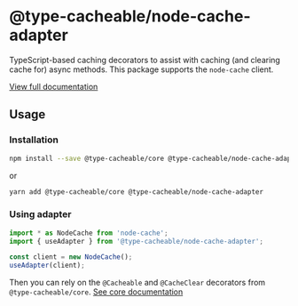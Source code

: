 # @type-cacheable/node-cache-adapter

TypeScript-based caching decorators to assist with caching (and clearing cache for) async methods. This package supports the `node-cache` client.

[View full documentation](https://github.com/joshuaslate/type-cacheable)

## Usage

### Installation

```bash
npm install --save @type-cacheable/core @type-cacheable/node-cache-adapter
```

or

```bash
yarn add @type-cacheable/core @type-cacheable/node-cache-adapter
```

### Using adapter

```ts
import * as NodeCache from 'node-cache';
import { useAdapter } from '@type-cacheable/node-cache-adapter';

const client = new NodeCache();
useAdapter(client);
```

Then you can rely on the `@Cacheable` and `@CacheClear` decorators from `@type-cacheable/core`. [See core documentation](https://github.com/joshuaslate/type-cacheable/tree/master/packages/core)
